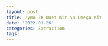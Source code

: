 ```yaml
---
layout: post
title: Zymo ZR Duet Kit vs Omega Kit
date: '2022-01-26'
categories: Extraction
tags: 
---
```

